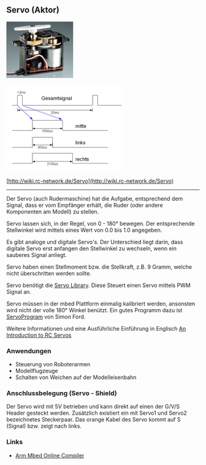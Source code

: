 ## Servo (Aktor) 

![](../../images/actors/ServoOpen.png)

![](../../images/actors/ServoSignal.png)

[http://wiki.rc-network.de/Servo](http://wiki.rc-network.de/Servo)

- - -

Der Servo (auch Rudermaschine) hat die Aufgabe, entsprechend dem Signal, dass er vom Empfänger erhält, die Ruder (oder andere Komponenten am Modell) zu stellen.

Servo lassen sich, in der Regel, von 0 - 180° bewegen. Der entsprechende Stellwinkel wird mittels eines Wert von 0.0 bis 1.0 angegeben.

Es gibt analoge und digitale Servo&#039;s. Der Unterschied liegt darin, dass digitale Servo erst anfangen den Stellwinkel zu wechseln, wenn ein sauberes Signal anliegt.

Servo haben einen Stellmoment bzw. die Stellkraft, z.B. 9 Gramm, welche nicht überschritten werden sollte.

Servo benötigt die [Servo Library](http://developer.mbed.org/users/simon/code/Servo/). Diese Steuert einen Servo mittels PWM Signal an.

Servo müssen in der mbed Plattform einmalig kalibriert werden, ansonsten wird nicht der volle 180° Winkel benützt. Ein gutes Programm dazu ist [ServoProgram](https://os.mbed.com/users/simon/code/ServoProgram/) von Simon Ford.

Weitere Informationen und eine Ausführliche Einführung in Englisch [An Introduction to RC Servos](http://developer.mbed.org/users/4180_1/notebook/an-introduction-to-servos/)

### Anwendungen 

*   Steuerung von Roboterarmen
*   Modellflugzeuge
*   Schalten von Weichen auf der Modelleisenbahn

### Anschlussbelegung (Servo - Shield) 

Der Servo wird mit 5V betrieben und kann direkt auf einen der G/V/S Header gesteckt werden. Zusätzlich existiert ein mit Servo1 und Servo2 bezeichnetes Steckerpaar. Das orange Kabel des Servo kommt auf S (Signal) bzw. zeigt nach links.

### Links

*  [Arm Mbed Online Compiler](https://os.mbed.com/compiler/#import:/teams/Disco-L475VG-IOT/code/Servo/)
